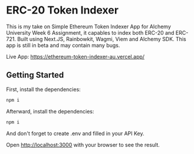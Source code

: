 # ERC-20 Token Indexer

This is my take on Simple Ethereum Token Indexer App for Alchemy University Week 6 Assignment,
it capables to index both ERC-20 and ERC-721. Built using Next.JS, Rainbowkit, Wagmi, Viem and Alchemy SDK. This app is still in beta and may contain many bugs.

Live App: https://ethereum-token-indexer-au.vercel.app/

## Getting Started

First, install the dependencies:

```bash
npm i
```

Afterward, install the dependencies:

```bash
npm i
```

And don't forget to create .env and filled in your API Key.

Open [http://localhost:3000](http://localhost:3000) with your browser to see the result.
